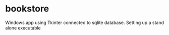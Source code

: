 # bookstore
Windows app using Tkinter connected to sqlite database. Setting up a stand alone executable
